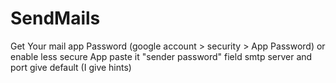 # SendMails

Get Your mail app Password (google account > security > App Password) or enable less secure App
paste it "sender password" field
smtp server and port give default (I give hints)
